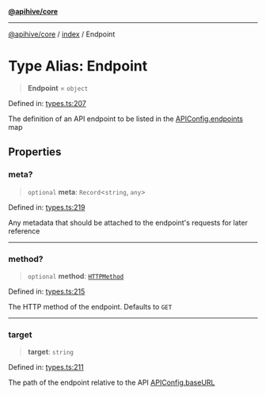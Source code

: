 [**@apihive/core**](../../README.md)

***

[@apihive/core](../../modules.md) / [index](../README.md) / Endpoint

# Type Alias: Endpoint

> **Endpoint** = `object`

Defined in: [types.ts:207](https://github.com/cleverplatypus/apihive-core/blob/917ef8bbf07171bc9393193650ebef9dbc655327/src/types.ts#L207)

The definition of an API endpoint to be listed in the [APIConfig.endpoints](APIConfig.md#endpoints) map

## Properties

### meta?

> `optional` **meta**: `Record`\<`string`, `any`\>

Defined in: [types.ts:219](https://github.com/cleverplatypus/apihive-core/blob/917ef8bbf07171bc9393193650ebef9dbc655327/src/types.ts#L219)

Any metadata that should be attached to the endpoint's requests for later reference

***

### method?

> `optional` **method**: [`HTTPMethod`](HTTPMethod.md)

Defined in: [types.ts:215](https://github.com/cleverplatypus/apihive-core/blob/917ef8bbf07171bc9393193650ebef9dbc655327/src/types.ts#L215)

The HTTP method of the endpoint. Defaults to `GET`

***

### target

> **target**: `string`

Defined in: [types.ts:211](https://github.com/cleverplatypus/apihive-core/blob/917ef8bbf07171bc9393193650ebef9dbc655327/src/types.ts#L211)

The path of the endpoint relative to the API [APIConfig.baseURL](APIConfig.md#baseurl)
